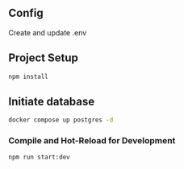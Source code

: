 ## Config
Create and update .env

## Project Setup

```sh
npm install
```

## Initiate database
```sh
docker compose up postgres -d
```

### Compile and Hot-Reload for Development

```sh
npm run start:dev
```
